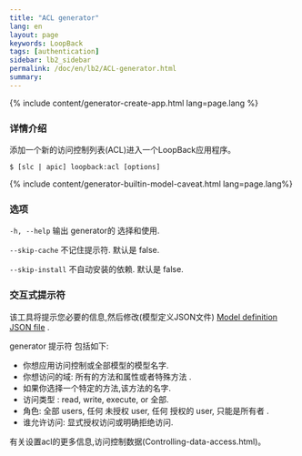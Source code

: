 ```yaml
---
title: "ACL generator"
lang: en
layout: page
keywords: LoopBack
tags: [authentication]
sidebar: lb2_sidebar
permalink: /doc/en/lb2/ACL-generator.html
summary:
---
```


{% include content/generator-create-app.html lang=page.lang %}

### 详情介绍

添加一个新的访问控制列表(ACL)进入一个LoopBack应用程序。
```shell
$ [slc | apic] loopback:acl [options]
```

{% include content/generator-builtin-model-caveat.html lang=page.lang%}

### 选项

`-h, --help`
输出 generator的 选择和使用.

`--skip-cache`
不记住提示符. 默认是 false.

`--skip-install`
不自动安装的依赖. 默认是 false.

### 交互式提示符

该工具将提示您必要的信息,然后修改(模型定义JSON文件) [Model definition JSON file](Model-definition-JSON-file.html) .

 generator 提示符 包括如下:

* 你想应用访问控制或全部模型的模型名字.
* 你想访问的域: 所有的方法和属性或者特殊方法 .
* 如果你选择一个特定的方法,该方法的名字.
* 访问类型 : read, write, execute, or 全部.
* 角色: 全部 users, 任何 未授权 user, 任何 授权的 user, 只能是所有者 .
* 谁允许访问: 显式授权访问或明确拒绝访问.

有关设置acl的更多信息,访问控制数据(Controlling-data-access.html)。
